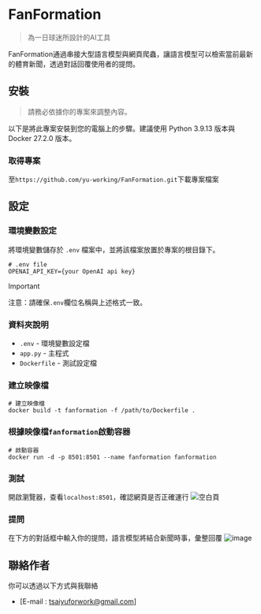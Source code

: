 # FanFormation
> 為一日球迷所設計的AI工具

FanFormation通過串接大型語言模型與網頁爬蟲，讓語言模型可以檢索當前最新的體育新聞，透過對話回覆使用者的提問。

## 安裝
> 請務必依據你的專案來調整內容。

以下是將此專案安裝到您的電腦上的步驟。建議使用 Python 3.9.13 版本與Docker 27.2.0 版本。

### 取得專案
至`https://github.com/yu-working/FanFormation.git`下載專案檔案

## 設定

### 環境變數設定
將環境變數儲存於 `.env` 檔案中，並將該檔案放置於專案的根目錄下。

```env
# .env file
OPENAI_API_KEY={your OpenAI api key}
```

> [!IMPORTANT] 
> 注意：請確保`.env`欄位名稱與上述格式一致。

### 資料夾說明

- `.env` - 環境變數設定檔
- `app.py` - 主程式
- `Dockerfile` - 測試設定檔

### 建立映像檔
```
# 建立映像檔
docker build -t fanformation -f /path/to/Dockerfile .
```
### 根據映像檔`fanformation`啟動容器
```
# 啟動容器
docker run -d -p 8501:8501 --name fanformation fanformation
```
### 測試
開啟瀏覽器，查看`localhost:8501`，確認網頁是否正確運行
![空白頁](https://github.com/user-attachments/assets/3247eb6e-61ef-40f0-abc2-5c954018de8d)

### 提問
在下方的對話框中輸入你的提問，語言模型將結合新聞時事，彙整回覆
![image](https://github.com/user-attachments/assets/7d063354-627c-4122-9edd-4b3629660bc5)

## 聯絡作者

你可以透過以下方式與我聯絡

- [E-mail : tsaiyuforwork@gmail.com]
